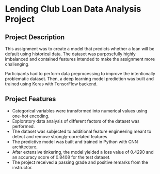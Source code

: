 # Lending Club Loan Data Analysis Project

## Project Description

This assignment was to create a model that predicts whether a loan will be default using historical data. The dataset was purposefully highly imbalanced and contained features intended to make the assignment more challenging. 

Participants had to perform data preprocessing to improve the intentionally problematic dataset. Then, a deep learning model prediction was built and trained using Keras with TensorFlow backend.

## Project Features

* Categorical variables were transformed into numerical values using one-hot encoding.
* Exploratory data analysis of different factors of the dataset was performed.
* The dataset was subjected to additional feature engineering meant to detect and remove strongly-correlated features.
* The predictive model was built and trained in Python with CNN architecture.
* After extensive tinkering, the model yielded a loss value of 0.4290 and an accuracy score of 0.8408 for the test dataset.
* The project received a passing grade and positive remarks from the instructor.